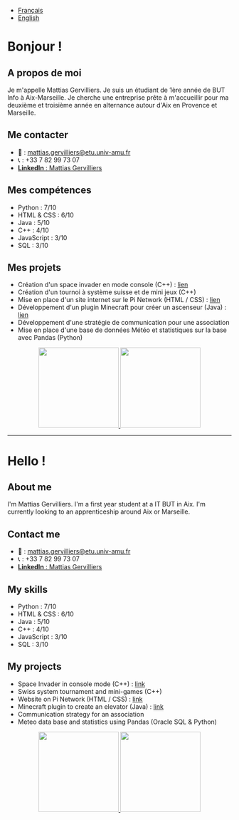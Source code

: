 - [Français](#bonjour-)
- [English](#hello-)

# Bonjour !

## A propos de moi

Je m'appelle Mattias Gervilliers. 
Je suis un étudiant de 1ère année de BUT Info à Aix-Marseille. Je cherche une entreprise prête à m'accueillir pour ma deuxième et troisième année en alternance autour d'Aix en Provence et Marseille. 

## Me contacter

- 📧 : [mattias.gervilliers@etu.univ-amu.fr](mailto:mattias.gervilliers@etu.univ-amu.fr)
- 📞 : +33 7 82 99 73 07 
- [**LinkedIn** : Mattias Gervilliers](https://www.linkedin.com/in/mattias-gervilliers-511b37230)

## Mes compétences

- Python : 7/10
- HTML & CSS : 6/10
- Java : 5/10
- C++ : 4/10
- JavaScript : 3/10
- SQL : 3/10

## Mes projets

- Création d'un space invader en mode console (C++) : [lien](https://github.com/MattiasGervilliers/Space-Invaders)
- Création d'un tournoi à système suisse et de mini jeux (C++)
- Mise en place d'un site internet sur le Pi Network (HTML / CSS) : [lien](https://github.com/MattiasGervilliers/pinetwork.github.io)
- Développement d'un plugin Minecraft pour créer un ascenseur (Java) : [lien](https://github.com/MattiasGervilliers/MinecraftElevator)
- Développement d'une stratégie de communication pour une association
- Mise en place d'une base de données Météo et statistiques sur la base avec Pandas (Python)

<p align="center">
<a href="https://github.com/MattiasGervilliers">
  <img height="180em" src="https://github-readme-stats-eight-theta.vercel.app/api?username=MattiasGervilliers&show_icons=true&theme=gruvbox&include_all_commits=true&count_private=true"/>
  <img height="180em" src="https://github-readme-stats-eight-theta.vercel.app/api/top-langs/?username=MattiasGervilliers&layout=compact&langs_count=8&theme=gruvbox"/>
</a>
</p>

---

# Hello !

## About me

I'm Mattias Gervilliers.
I'm a first year student at a IT BUT in Aix. I'm currently looking to an apprenticeship around Aix or Marseille.

## Contact me

- 📧 : [mattias.gervilliers@etu.univ-amu.fr](mailto:mattias.gervilliers@etu.univ-amu.fr)
- 📞 : +33 7 82 99 73 07 
- [**LinkedIn** : Mattias Gervilliers](https://www.linkedin.com/in/mattias-gervilliers-511b37230)

## My skills

- Python : 7/10
- HTML & CSS : 6/10
- Java : 5/10
- C++ : 4/10
- JavaScript : 3/10
- SQL : 3/10

## My projects

- Space Invader in console mode (C++) : [link](https://github.com/MattiasGervilliers/Space-Invaders)
- Swiss system tournament and mini-games (C++)
- Website on Pi Network (HTML / CSS) : [link](https://github.com/MattiasGervilliers/pinetwork.github.io)
- Minecraft plugin to create an elevator (Java) : [link](https://github.com/MattiasGervilliers/MinecraftElevator)
- Communication strategy for an association
- Meteo data base and statistics using Pandas (Oracle SQL & Python)

<p align="center">
<a href="https://github.com/MattiasGervilliers">
  <img height="180em" src="https://github-readme-stats-eight-theta.vercel.app/api?username=MattiasGervilliers&show_icons=true&theme=gruvbox&include_all_commits=true&count_private=true"/>
  <img height="180em" src="https://github-readme-stats-eight-theta.vercel.app/api/top-langs/?username=MattiasGervilliers&layout=compact&langs_count=8&theme=gruvbox"/>
</a>
</p>
